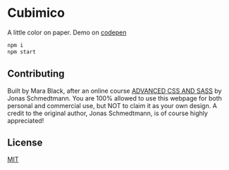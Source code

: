 # Cubimico

A little color on paper. Demo on [codepen](https://codepen.io/marablack/pen/poeyvzb)

```bash
npm i
npm start
```

## Contributing

Built by Mara Black, after an online course [ADVANCED CSS AND SASS](https://www.udemy.com/course/advanced-css-and-sass/) by Jonas Schmedtmann. You are 100% allowed to use this webpage for both personal and commercial use, but NOT to claim it as your own design. A credit to the original author, Jonas Schmedtmann, is of course highly appreciated!

## License

[MIT](https://choosealicense.com/licenses/mit/)

